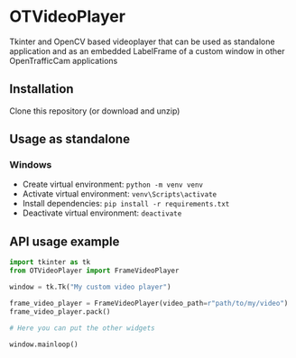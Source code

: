# OTVideoPlayer
Tkinter and OpenCV based videoplayer that can be used as standalone application and as an embedded LabelFrame of a custom window in other OpenTrafficCam applications

## Installation
Clone this repository (or download and unzip)

## Usage as standalone
### Windows
- Create virtual environment: ```python -m venv venv```
- Activate virtual environment: ```venv\Scripts\activate```
- Install dependencies: ```pip install -r requirements.txt```
- Deactivate virtual environment: ```deactivate```

## API usage example
```python
import tkinter as tk
from OTVideoPlayer import FrameVideoPlayer

window = tk.Tk("My custom video player")

frame_video_player = FrameVideoPlayer(video_path=r"path/to/my/video")
frame_video_player.pack()

# Here you can put the other widgets

window.mainloop()
```
